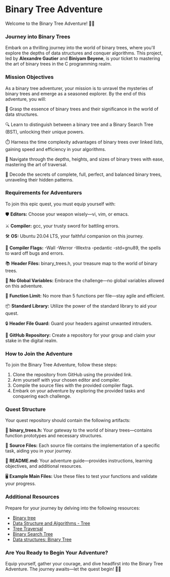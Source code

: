 # Binary Tree Adventure

Welcome to the Binary Tree Adventure! 🌳🚀

### Journey into Binary Trees

Embark on a thrilling journey into the world of binary trees, where you'll explore the depths of data structures and conquer algorithms. This project, led by **Alexandre Gautier** and **Biniyam Beyene**, is your ticket to mastering the art of binary trees in the C programming realm.

### Mission Objectives

As a binary tree adventurer, your mission is to unravel the mysteries of binary trees and emerge as a seasoned explorer. By the end of this adventure, you will:

🌟 Grasp the essence of binary trees and their significance in the world of data structures.

🔍 Learn to distinguish between a binary tree and a Binary Search Tree (BST), unlocking their unique powers.

⏱️ Harness the time complexity advantages of binary trees over linked lists, gaining speed and efficiency in your algorithms.

🌳 Navigate through the depths, heights, and sizes of binary trees with ease, mastering the art of traversal.

🧩 Decode the secrets of complete, full, perfect, and balanced binary trees, unraveling their hidden patterns.

### Requirements for Adventurers

To join this epic quest, you must equip yourself with:

🛡️ **Editors:** Choose your weapon wisely—vi, vim, or emacs.

⚔️ **Compiler:** gcc, your trusty sword for battling errors.

🛠️ **OS:** Ubuntu 20.04 LTS, your faithful companion on this journey.

📜 **Compiler Flags:** -Wall -Werror -Wextra -pedantic -std=gnu89, the spells to ward off bugs and errors.

📚 **Header Files:** binary_trees.h, your treasure map to the world of binary trees.

🚫 **No Global Variables:** Embrace the challenge—no global variables allowed on this adventure.

📝 **Function Limit:** No more than 5 functions per file—stay agile and efficient.

📦 **Standard Library:** Utilize the power of the standard library to aid your quest.

🔒 **Header File Guard:** Guard your headers against unwanted intruders.

🔗 **GitHub Repository:** Create a repository for your group and claim your stake in the digital realm.

### How to Join the Adventure

To join the Binary Tree Adventure, follow these steps:

1. Clone the repository from GitHub using the provided link.
3. Arm yourself with your chosen editor and compiler.
4. Compile the source files with the provided compiler flags.
5. Embark on your adventure by exploring the provided tasks and conquering each challenge.

### Quest Structure

Your quest repository should contain the following artifacts:

🌲 **binary_trees.h:** Your gateway to the world of binary trees—contains function prototypes and necessary structures.

📁 **Source Files:** Each source file contains the implementation of a specific task, aiding you in your journey.

📝 **README.md:** Your adventure guide—provides instructions, learning objectives, and additional resources.

🖥️ **Example Main Files:** Use these files to test your functions and validate your progress.


### Additional Resources

Prepare for your journey by delving into the following resources:

- [Binary tree](https://en.wikipedia.org/wiki/Binary_tree)
- [Data Structure and Algorithms - Tree](https://www.tutorialspoint.com/data_structures_algorithms/tree_data_structure.htm)
- [Tree Traversal](https://en.wikipedia.org/wiki/Tree_traversal)
- [Binary Search Tree](https://en.wikipedia.org/wiki/Binary_search_tree)
- [Data structures: Binary Tree](https://www.geeksforgeeks.org/data-structures/linked-list/)



### Are You Ready to Begin Your Adventure?

Equip yourself, gather your courage, and dive headfirst into the Binary Tree Adventure. The journey awaits—let the quest begin! 🚀🌲
